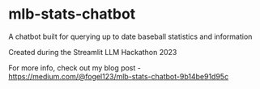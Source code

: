# mlb-stats-chatbot
A chatbot built for querying up to date baseball statistics and information

Created during the Streamlit LLM Hackathon 2023

For more info, check out my blog post - https://medium.com/@fogel123/mlb-stats-chatbot-9b14be91d95c

